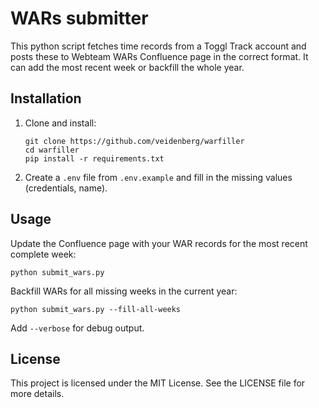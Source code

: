 # WARs submitter

This python script fetches time records from a Toggl Track account and posts these to Webteam WARs Confluence page in the correct format. It can add the most recent week or backfill the whole year.

## Installation

1. Clone and install:
   ```
   git clone https://github.com/veidenberg/warfiller
   cd warfiller
   pip install -r requirements.txt
   ```

2. Create a `.env` file from `.env.example` and fill in the missing values (credentials, name).

## Usage

Update the Confluence page with your WAR records for the most recent complete week:
```
python submit_wars.py
```

Backfill WARs for all missing weeks in the current year:
```
python submit_wars.py --fill-all-weeks
```

Add `--verbose` for debug output.

## License

This project is licensed under the MIT License. See the LICENSE file for more details.